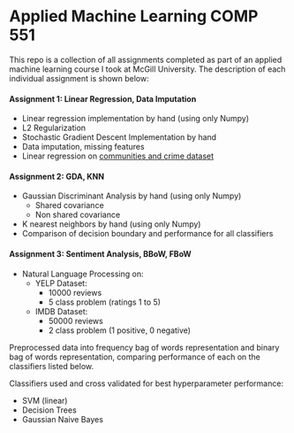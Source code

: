 # Applied Machine Learning COMP 551
This repo is a collection of all assignments completed as part of an applied machine learning course I took at McGill University. The description of each individual assignment is shown below:

#### Assignment 1: Linear Regression, Data Imputation
* Linear regression implementation by hand (using only Numpy)
* L2 Regularization
* Stochastic Gradient Descent Implementation by hand
* Data imputation, missing features
* Linear regression on [communities and crime dataset](http://archive.ics.uci.edu/ml/datasets/communities+and+crime)

#### Assignment 2: GDA, KNN
* Gaussian Discriminant Analysis by hand (using only Numpy)
  * Shared covariance
  * Non shared covariance
* K nearest neighbors by hand (using only Numpy)
* Comparison of decision boundary and performance for all classifiers

#### Assignment 3: Sentiment Analysis, BBoW, FBoW
* Natural Language Processing on:
  * YELP Dataset:
    * 10000 reviews
    * 5 class problem (ratings 1 to 5)
  * IMDB Dataset:
    * 50000 reviews
    * 2 class problem (1 positive, 0 negative)  
    
Preprocessed data into frequency bag of words representation and binary bag of words representation, comparing performance of each on the classifiers listed below. 
   
Classifiers used and cross validated for best hyperparameter performance:
* SVM (linear)
* Decision Trees
* Gaussian Naive Bayes

